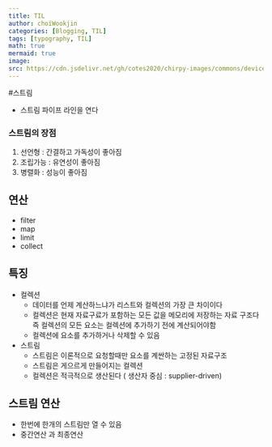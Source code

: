 ```yaml
---
title: TIL
author: choiWookjin
categories: [Blogging, TIL]
tags: [typography, TIL]
math: true
mermaid: true
image:
src: https://cdn.jsdelivr.net/gh/cotes2020/chirpy-images/commons/devices-mockup.png
---
```



#스트림
- 스트림 파이프 라인을 연다

### 스트림의 장점

1. 선언형 : 간결하고 가독성이 좋아짐
2. 조립가능 :  유연성이 좋아짐
3. 병렬화 :  성능이 좋아짐


## 연산
- filter
- map
- limit
- collect

## 특징
- 컬렉션
  - 데이터를 언제 계산하느냐가 리스트와 컬렉션의 가장 큰 차이이다
  - 컬렉션은 현재 자료구료가 포함하는 모든 값을 메모리에 저장하는 자료 구조다 즉 컬렉션의 모든 요소는 컬렉션에 추가하기 전에 계산되어야함
  - 컬렉션에 요소를 추가하거나 삭제할 수 있음
- 스트림
  - 스트림은 이론적으로 요청할때만 요소를 계싼하는 고정된 자료구조
  - 스트림은 게으르게 만들어지는 컬렉션
  - 컬렉션은 적극적으로 생산된다 ( 생산자 중심 : supplier-driven)

## 스트림 연산
- 한번에 한개의 스트림만 열 수 있음
- 중간연산 과 최종연산

